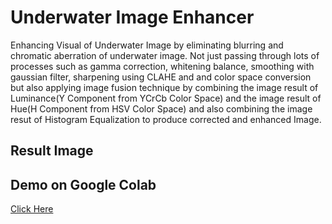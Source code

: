 # Underwater Image Enhancer

Enhancing Visual of Underwater Image by eliminating blurring and chromatic aberration of underwater image. Not just passing through lots of processes such as gamma correction, whitening balance, smoothing with gaussian filter, sharpening using CLAHE and  and color space conversion but also applying  image fusion technique by combining the image result of Luminance(Y Component from YCrCb Color Space)  and the image result of Hue(H Component from HSV Color Space) and also combining the image resut of Histogram Equalization to produce corrected and enhanced Image.

## Result Image


## Demo on Google Colab
[Click Here](https://colab.research.google.com/drive/1wFGaIMFd5yupVegCLHFZxvchd5iWmbnQ#scrollTo=TjQMQG8qMmgY)
